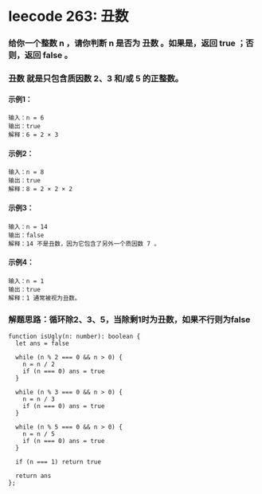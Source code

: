 # leecode 263: 丑数
### 给你一个整数 n ，请你判断 n 是否为 丑数 。如果是，返回 true ；否则，返回 false 。
### 丑数 就是只包含质因数 2、3 和/或 5 的正整数。
#### 示例1：
``` 
输入：n = 6
输出：true
解释：6 = 2 × 3
``` 
#### 示例2：
``` 
输入：n = 8
输出：true
解释：8 = 2 × 2 × 2
``` 
#### 示例3：
``` 
输入：n = 14
输出：false
解释：14 不是丑数，因为它包含了另外一个质因数 7 。
``` 
#### 示例4：
``` 
输入：n = 1
输出：true
解释：1 通常被视为丑数。
``` 
### 解题思路：循环除2、3、5，当除剩1时为丑数，如果不行则为false
```
function isUgly(n: number): boolean {
  let ans = false

  while (n % 2 === 0 && n > 0) {
    n = n / 2
    if (n === 0) ans = true
  }

  while (n % 3 === 0 && n > 0) {
    n = n / 3
    if (n === 0) ans = true
  }

  while (n % 5 === 0 && n > 0) {
    n = n / 5
    if (n === 0) ans = true
  }

  if (n === 1) return true

  return ans
};
```